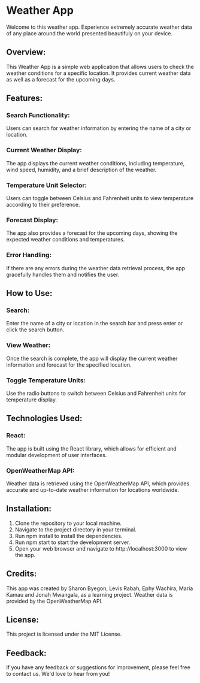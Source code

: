 
# Weather App
Welcome to this weather app. Experience extremely accurate weather data of any place around the world presented beautifuly on your device.

## Overview:
This Weather App is a simple web application that allows users to check the weather conditions for a specific location. It provides current weather data as well as a forecast for the upcoming days.

## Features:
### Search Functionality:
Users can search for weather information by entering the name of a city or location.
### Current Weather Display:
The app displays the current weather conditions, including temperature, wind speed, humidity, and a brief description of the weather.
### Temperature Unit Selector:
Users can toggle between Celsius and Fahrenheit units to view temperature according to their preference.
### Forecast Display:
The app also provides a forecast for the upcoming days, showing the expected weather conditions and temperatures.
### Error Handling:
If there are any errors during the weather data retrieval process, the app gracefully handles them and notifies the user.

## How to Use:
### Search:
Enter the name of a city or location in the search bar and press enter or click the search button.
### View Weather:
Once the search is complete, the app will display the current weather information and forecast for the specified location.
### Toggle Temperature Units:
Use the radio buttons to switch between Celsius and Fahrenheit units for temperature display.

## Technologies Used:
### React:
The app is built using the React library, which allows for efficient and modular development of user interfaces.
### OpenWeatherMap API:
Weather data is retrieved using the OpenWeatherMap API, which provides accurate and up-to-date weather information for locations worldwide.

## Installation:
1. Clone the repository to your local machine.
2. Navigate to the project directory in your terminal.
3. Run npm install to install the dependencies.
4. Run npm start to start the development server.
5. Open your web browser and navigate to http://localhost:3000 to view the app.

## Credits:
This app was created by Sharon Byegon, Levis Rabah, Ephy Wachira, Maria Kamau and Jonah Mwangala, as a learning project.
Weather data is provided by the OpenWeatherMap API.

## License:
This project is licensed under the MIT License.

## Feedback:
If you have any feedback or suggestions for improvement, please feel free to contact us. We'd love to hear from you!